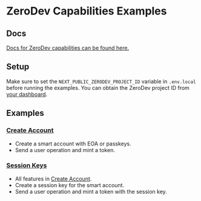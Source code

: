 # ZeroDev Capabilities Examples

## Docs

[Docs for ZeroDev capabilities can be found here.](https://docs.zerodev.app/smart-wallet/quickstart-capabilities)

## Setup

Make sure to set the `NEXT_PUBLIC_ZERODEV_PROJECT_ID` variable in `.env.local` before running the examples.  You can obtain the ZeroDev project ID from [your dashboard](https://dashboard.zerodev.app/). 

## Examples

### [Create Account](create-account)

- Create a smart account with EOA or passkeys.
- Send a user operation and mint a token.

### [Session Keys](session-keys)
- All features in [Create Account](create-account).
- Create a session key for the smart account.
- Send a user operation and mint a token with the session key.
